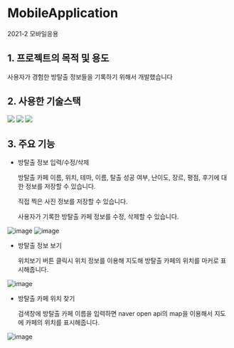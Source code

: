 # MobileApplication
2021-2 모바일응용

## 1. 프로젝트의 목적 및 용도
사용자가 경험한 방탈출 정보들을 기록하기 위해서 개발했습니다

## 2. 사용한 기술스택
<img src="https://img.shields.io/badge/Java-007396?style=for-the-badge&logo=java&logoColor=white"/> <img src="https://img.shields.io/badge/Anroid Studio-3DDC84?style=for-the-badge&logo=Android Studio&logoColor=white"/> <img src="https://img.shields.io/badge/SQLite-003B57?style=for-the-badge&logo=SQLite&logoColor=white"/>

## 3. 주요 기능

- 방탈출 정보 입력/수정/삭제 

	방탈출 카페 이름, 위치, 테마, 이름, 탈출 성공 여부, 난이도, 장르, 평점, 후기에 대한 정보를 저장할 수 있습니다. 
	
	직접 찍은 사진 정보를 저장할 수 있습니다.
	
	사용자가 기록한 방탈출 카페 정보를 수정, 삭제할 수 있습니다.	
	
![image](https://user-images.githubusercontent.com/87631304/168830832-fe3a943d-3715-4960-b73f-01dc92a29512.png)
![image](https://user-images.githubusercontent.com/87631304/168831197-f9690649-aec9-4420-8d1e-ca8616b2b72a.png)

  
- 방탈출 정보 보기 
 
	위치보기 버튼 클릭시 위치 정보를 이용해 지도해 방탈출 카페의 위치를 마커로 표시해줍니다.

![image](https://user-images.githubusercontent.com/87631304/168831450-4840a400-e591-4a73-93b6-3709ba69ec44.png)
  
  
- 방탈출 카페 위치 찾기 

	검색창에 방탈출 카페 이름을 입력하면 naver open api의 map을 이용해서 지도에 카페의 위치를 표시해줍니다.	

![image](https://user-images.githubusercontent.com/87631304/168831681-f315c34d-a9f0-48ab-9f50-ee395c3af471.png)

